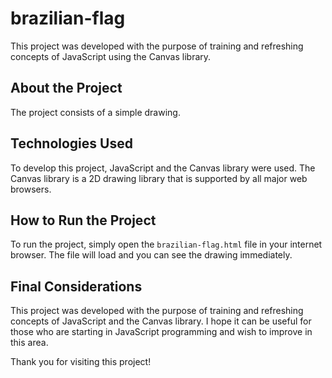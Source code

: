 # brazilian-flag

This project was developed with the purpose of training and refreshing concepts of JavaScript using the Canvas library.

## About the Project

The project consists of a simple drawing.
## Technologies Used

To develop this project, JavaScript and the Canvas library were used. The Canvas library is a 2D drawing library that is supported by all major web browsers.

## How to Run the Project

To run the project, simply open the `brazilian-flag.html` file in your internet browser. The file will load and you can see the drawing immediately.

## Final Considerations

This project was developed with the purpose of training and refreshing concepts of JavaScript and the Canvas library. I hope it can be useful for those who are starting in JavaScript programming and wish to improve in this area.

Thank you for visiting this project!



